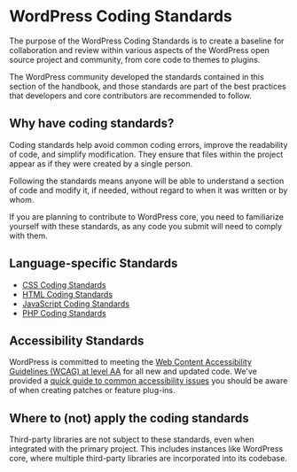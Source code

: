 # WordPress Coding Standards

The purpose of the WordPress Coding Standards is to create a baseline for collaboration and review within various aspects of the WordPress open source project and community, from core code to themes to plugins.

The WordPress community developed the standards contained in this section of the handbook, and those standards are part of the best practices that developers and core contributors are recommended to follow.
<h2>Why have coding standards?</h2>
Coding standards help avoid common coding errors, improve the readability of code, and simplify modification. They ensure that files within the project appear as if they were created by a single person.

Following the standards means anyone will be able to understand a section of code and modify it, if needed, without regard to when it was written or by whom.

If you are planning to contribute to WordPress core, you need to familiarize yourself with these standards, as any code you submit will need to comply with them.

<h2>Language-specific Standards</h2>
<ul>
		<li><a href="https://developer.wordpress.org/coding-standards/wordpress-coding-standards/css/">CSS Coding Standards</a></li>
		<li><a href="https://developer.wordpress.org/coding-standards/wordpress-coding-standards/html/">HTML Coding Standards</a></li>
		<li><a href="https://developer.wordpress.org/coding-standards/wordpress-coding-standards/javascript/">JavaScript Coding Standards</a></li>
		<li><a href="https://developer.wordpress.org/coding-standards/wordpress-coding-standards/php/">PHP Coding Standards</a></li>
</ul>

<h2>Accessibility Standards</h2>

WordPress is committed to meeting the <a href="https://www.w3.org/TR/WCAG20/">Web Content Accessibility Guidelines (WCAG) at level AA</a> for all new and updated code. We've provided a <a href="https://developer.wordpress.org/coding-standards/wordpress-coding-standards/accessibility/">quick guide to common accessibility issues</a> you should be aware of when creating patches or feature plug-ins. 

<h2>Where to (not) apply the coding standards</h2>

Third-party libraries are not subject to these standards, even when integrated with the primary project. This includes instances like WordPress core, where multiple third-party libraries are incorporated into its codebase.
